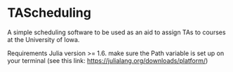 # TAScheduling
 A simple scheduling software to be used as an aid to assign TAs to courses at the University of Iowa.

Requirements
Julia version >= 1.6. make sure the Path variable is set up on your terminal
(see this link: https://julialang.org/downloads/platform/)
